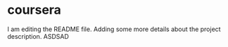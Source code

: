 # coursera
I am editing the README file. Adding some more details about the project description.
ASDSAD

